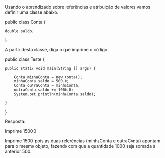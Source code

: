 Usando o aprendizado sobre referências e atribuição de valores vamos definir uma classe abaixo.

public class Conta {

    double saldo;

}

A partir desta classe, diga o que imprime o código:

public class Teste {

    public static void main(String [] args) {

        Conta minhaConta = new Conta();
        minhaConta.saldo = 500.0;
        Conta outraConta = minhaConta;
        outraConta.saldo += 1000.0;
        System.out.println(minhaConta.saldo);

    }

}

Resposta:

Imprime 1500.0


Imprime 1500, pois as duas referências (minhaConta e outraConta) apontam para o mesmo objeto, fazendo com que a quantidade 1000 seja somada à anterior 500.